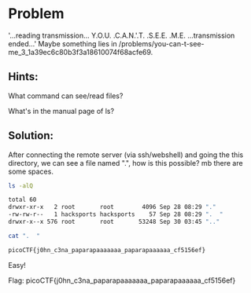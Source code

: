 # Problem
'...reading transmission... Y.O.U. .C.A.N.'.T. .S.E.E. .M.E. ...transmission ended...' Maybe something lies in /problems/you-can-t-see-me_3_1a39ec6c80b3f3a18610074f68acfe69.

## Hints:
What command can see/read files?

What's in the manual page of ls?

## Solution:

After connecting the remote server (via ssh/webshell) and going the this directory, we can see a file named ".", how is this possible? mb there are some spaces.

```bash
ls -alQ

total 60
drwxr-xr-x   2 root       root        4096 Sep 28 08:29 "."
-rw-rw-r--   1 hacksports hacksports    57 Sep 28 08:29 ".  "
drwxr-x--x 576 root       root       53248 Sep 30 03:45 ".."

cat ".  "

picoCTF{j0hn_c3na_paparapaaaaaaa_paparapaaaaaa_cf5156ef}
```

Easy!

Flag: picoCTF{j0hn_c3na_paparapaaaaaaa_paparapaaaaaa_cf5156ef}